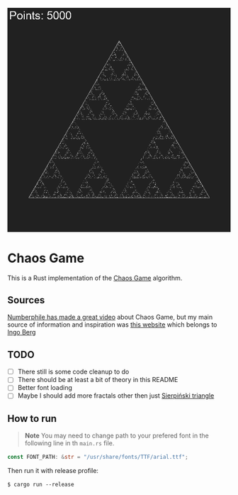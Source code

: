 <p align="center">
  <img width=600 src="https://github.com/Pavel-N/ChaosGame/blob/main/chaos_game.png"/>
</p>

# Chaos Game

This is a Rust implementation of the [Chaos Game](https://en.wikipedia.org/wiki/Chaos_game) algorithm.

## Sources
[Numberphile has made a great video](https://www.youtube.com/watch?v=kbKtFN71Lfs) about Chaos Game, but my main source of information and inspiration was [this website](https://beltoforion.de/en/index.php) which belongs to [Ingo Berg](https://github.com/beltoforion)

## TODO
- [ ] There still is some code cleanup to do
- [ ] There should be at least a bit of theory in this README
- [ ] Better font loading
- [ ] Maybe I should add more fractals other then just [Sierpiński triangle](https://en.wikipedia.org/wiki/Sierpi%C5%84ski_triangle)

## How to run

> **Note**
> You may need to change path to your prefered font in the following line in th `main.rs` file.
```rust
const FONT_PATH: &str = "/usr/share/fonts/TTF/arial.ttf";
```

Then run it with release profile:
```shell
$ cargo run --release
```